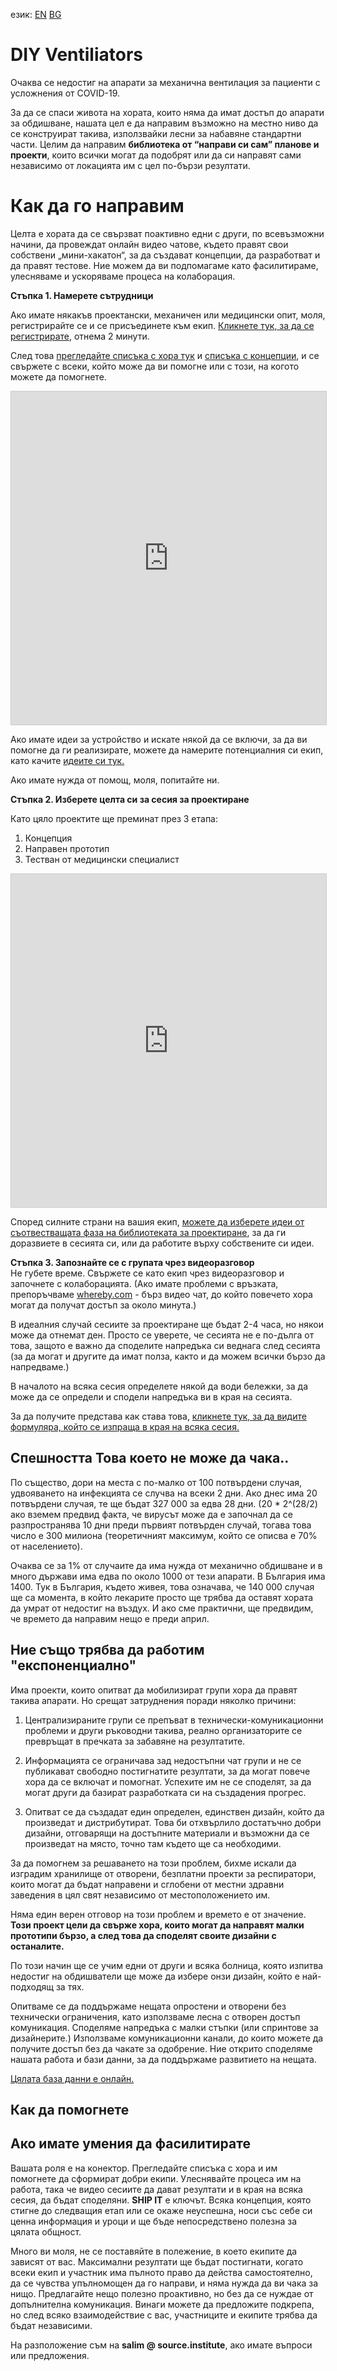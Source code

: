 език: [EN](../) [BG](#)

# DIY Ventiliators

Очаква се недостиг на апарати за механична вентилация за пациенти с усложнения от COVID-19.

За да се спаси живота на хората, които няма да имат достъп до апарати за обдишване, нашата цел е да направим възможно на местно ниво да се конструират такива, използвайки лесни за набавяне стандартни части. Целим да направим **библиотека от “направи си сам” планове и проекти**, които всички могат да подобрят или да си направят сами независимо от локацията им с цел по-бързи резултати.

# Как да го направим

Целта е хората да се свързват поактивно едни с други, по всевъзможни начини, да провеждат онлайн видео чатове, където правят свои собствени „мини-хакатон“, за да създават концепции, да разработват и да правят тестове. Ние можем да ви подпомагаме като фасилитираме, улесняваме и ускоряваме процеса на колаборация. 

**Стъпка 1. Намерете сътрудници**

Ако имате някакъв проектански, механичен или медицински опит, моля, регистрирайте се и се присъединете към екип. [Кликнете тук, за да се регистрирате](https://airtable.com/shr46cYDx5856dQcV), отнема 2 минути.

След това [прегледайте списъка с хора тук](https://airtable.com/shrskx6uYDk1KqrvN) и [списъка с концепции](https://airtable.com/shr9r4QBrVtvTtrG8), и се свържете с всеки, който може да ви помогне или с този, на когото можете да помогнете.

<iframe class="airtable-embed" src="https://airtable.com/embed/shrm2y1bUzG7KZYHu?backgroundColor=red&viewControls=on" frameborder="0" onmousewheel="" width="100%" height="533" style="background: transparent; border: 1px solid #ccc;"></iframe>

Ако имате идеи за устройство и искате някой да се включи, за да ви помогне да ги реализирате, можете да намерите потенциалния си екип, като качите [идеите си тук.](https://airtable.com/shrzYj5WNlmQzssEI)

Ако имате нужда от помощ, моля, попитайте ни.

**Стъпка 2. Изберете целта си за сесия за проектиране**

Като цяло проектите ще преминат през 3 етапа:

1. Концепция
2. Направен прототип
3. Тестван от медицински специалист

<iframe class="airtable-embed" src="https://airtable.com/embed/shrIHCO5Sm4SiAsx0?backgroundColor=red&viewControls=on" frameborder="0" onmousewheel="" width="100%" height="533" style="background: transparent; border: 1px solid #ccc;"></iframe>

Според силните страни на вашия екип, [можете да изберете идеи от съотвестващата фаза на библиотеката за проектиране](https://airtable.com/shrIHCO5Sm4SiAsx0), за да ги доразвиете в сесията си, или да работите върху собствените си идеи.

**Стъпка 3.  Запознайте се с групата чрез видеоразговор**  
Не губете време. Свържете се като екип чрез видеоразговор и започнете с колаборацията. (Ако имате проблеми с връзката, препоръчваме [whereby.com](http://whereby.com) - бърз видео чат, до който повечето хора могат да получат достъп за около минута.)

В идеалния случай сесиите за проектиране ще бъдат 2-4 часа, но някои може да отнемат ден. Просто се уверете, че сесията не е по-дълга от това, защото е важно да споделите напредъка си веднага след сесията (за да могат и другите да имат полза, както и да можем всички бързо да напредваме.)

В началото на всяка сесия определете някой да води бележки, за да може да се определи и сподели напредъка ви в края на сесията.

За да получите представа как става това, [кликнете тук, за да видите формуляра, който се изпраща в края на всяка сесия.](https://airtable.com/shrIHCO5Sm4SiAsx0)

##  Спешността Това което не може да чака..

По същество, дори на места с по-малко от 100 потвърдени случая, удвояването на инфекцията се случва на всеки 2 дни. Ако днес има 20 потвърдени случая, те ще бъдат 327 000 за едва 28 дни. (20 * 2^(28/2) ако вземем предвид факта, че вирусът може да е започнал да се разпространява 10 дни преди първият потвърден случай, тогава това число е 300 милиона (теоретичният максимум, който се описва е 70% от населението).

Очаква се за 1% от случаите да има нужда от механично обдишване и в много държави има едва по около 1000 от тези апарати. В България има 1400. Тук в България, където живея, това означава, че 140 000 случая ще са момента, в който лекарите просто ще трябва да оставят хората да умрат от недостиг на въздух. И ако сме практични, ще предвидим, че времето да направим нещо е преди април.

## Ние също трябва да работим "експоненциално" 

Има проекти, които опитват да мобилизират групи хора да правят такива апарати. Но срещат затруднения поради няколко причини:

1. Централизираните групи се препъват в технически-комуникационни проблеми и други ръководни такива, реално организаторите се превръщат в пречката за забавяне на резултатите.

2. Информацията се ограничава зад недостъпни чат групи и не се публикават свободно постигнатите резултати, за да могат повече хора да се включат и помогнат. Успехите им не се споделят, за да могат други да базират разработката си на създадения прогрес.

3. Опитват се да създадат един определен, единствен дизайн, който да произведат и дистрибутират. Това би отхвърлило достатъчно добри дизайни, отговарящи на достъпните материали и възможни да се произведат на място, точно там където ще са необходими.

За да помогнем за решаването на този проблем, бихме искали да изградим хранилище от отворени, безплатни проекти за респиратори, които могат да бъдат направени и сглобени от местни здравни заведения в цял свят независимо от местоположението им.

Няма един верен отговор на този проблем и времето е от значение. **Този проект цели да свърже хора, които могат да направят малки прототипи бързо, а след това да споделят своите дизайни с останалите.**

По този начин ще се учим едни от други и всяка болница, която изпитва недостиг на обдишватели ще може да избере онзи дизайн, който е най-подходящ за тях.

Опитваме се да поддържаме нещата опростени и отворени без технически ограничения, като използваме лесна с отворен достъп комуникация.
Споделяме напредъка с малки стъпки (или спринтове за дизайнерите.) Използваме комуникационни канали, до които можете да получите достъп без да чакате за одобрение. Ние открито споделяме нашата работа и бази данни, за да поддържаме развитието на нещата.

[Цялата база данни е онлайн.](https://airtable.com/shrUS6Zb9JP8eEZk3)



## Как да помогнете

## Ако имате умения да фасилитирате 
Вашата роля е на конектор. Прегледайте списъка с хора и им помогнете да сформират добри екипи. Улеснявайте процеса им на работа, така че видео сесиите да дават резултати и в края на всяка сесия, да бъдат споделяни. **SHIP IT** е ключът. Всяка концепция, която стигне до следващия етап или се окаже неуспешна, носи със себе си ценна информация и уроци и ще бъде непосредствено полезна за цялата общност.

Много ви моля, не се поставяйте в полежение, в което екипите да зависят от вас. Максимални резултати ще бъдат постигнати, когато всеки екип и участник има пълното право да действа самостоятелно, да се чувства упълномощен да го направи, и няма нужда да ви чака за нищо. Предлагайте нещо полезно проактивно, но без да се нуждае от допълнителна комуникация. Винаги можете да предложите подкрепа, но след всяко взаимодействие с вас, участниците и екипите трябва да бъдат независими.


На разположение съм на **salim @ source.institute**, ако имате въпроси или предложения.